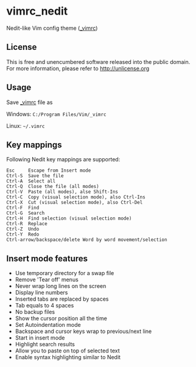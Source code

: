 # vimrc\_nedit
Nedit-like Vim config theme ([\_vimrc](_vimrc))

## License
This is free and unencumbered software released into the public domain. For more information, please refer to http://unlicense.org

## Usage
Save [\_vimrc](_vimrc) file as

Windows: `C:/Program Files/Vim/_vimrc`

Linux: `~/.vimrc`

## Key mappings
Following Nedit key mappings are supported:

```
Esc     Escape from Insert mode
Ctrl-S  Save the file
Ctrl-A  Select all
Ctrl-Q  Close the file (all modes)
Ctrl-V  Paste (all modes), alse Shift-Ins
Ctrl-C  Copy (visual selection mode), also Ctrl-Ins
Ctrl-X  Cut (visual selection mode), also Ctrl-Del
Ctrl-F  Find
Ctrl-G  Search
Ctrl-H  Find selection (visual selection mode)
Ctrl-R  Replace
Ctrl-Z  Undo
Ctrl-Y  Redo
Ctrl-arrow/backspace/delete Word by word movement/selection
```

## Insert mode features

- Use temporary directory for a swap file
- Remove 'Tear off' menus
- Never wrap long lines on the screen
- Display line numbers
- Inserted tabs are replaced by spaces
- Tab equals to 4 spaces
- No backup files
- Show the cursor position all the time
- Set Autoindentation mode
- Backspace and cursor keys wrap to previous/next line
- Start in insert mode
- Highlight search results
- Allow you to paste on top of selected text
- Enable syntax highlighting similar to Nedit
